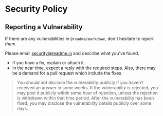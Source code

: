 # Security Policy

## Reporting a Vulnerability

If there are any vulnerabilities in `@readme/markdown`, don't hesitate to _report them_.

Please email security@readme.io and describe what you've found.

- If you have a fix, explain or attach it.
- In the near time, expect a reply with the required steps. Also, there may be a demand for a pull request which include the fixes.

> You should not disclose the vulnerability publicly if you haven't received an answer in some weeks. If the vulnerability is rejected, you may post it publicly within some hour of rejection, unless the rejection is withdrawn within that time period. After the vulnerability has been fixed, you may disclose the vulnerability details publicly over some days.
